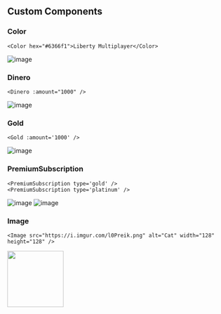 ## Custom Components

### Color
```vue
<Color hex="#6366f1">Liberty Multiplayer</Color>
```
![image](https://github.com/liberty-mp/wiki/assets/35312043/dd2956a2-74e6-4a63-8ee4-2646615c4772)

### Dinero
```vue
<Dinero :amount="1000" />
```
![image](https://github.com/liberty-mp/wiki/assets/35312043/fa0307be-284d-4e58-b936-6223b1a5cb14)

### Gold
```vue
<Gold :amount='1000' />
```
![image](https://github.com/liberty-mp/wiki/assets/35312043/ff1a95d7-8810-40d3-b50f-5283ce0ddae9)

### PremiumSubscription
```vue
<PremiumSubscription type='gold' />
<PremiumSubscription type='platinum' />
```
![image](https://github.com/liberty-mp/wiki/assets/35312043/2eb7c065-fa76-4751-ac9b-8888257afd20)
![image](https://github.com/liberty-mp/wiki/assets/35312043/86ef906e-1233-4e20-9bec-ce4e5956eede)

### Image
```vue
<Image src="https://i.imgur.com/l0Preik.png" alt="Cat" width="128" height="128" />
```

<img src="https://github.com/liberty-mp/wiki/assets/35312043/27a72a93-de70-4749-ba30-4a09a8222060" width="128" height="128" />
